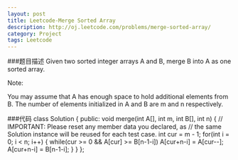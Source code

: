 ```yaml
---
layout: post
title: Leetcode-Merge Sorted Array 
description: http://oj.leetcode.com/problems/merge-sorted-array/
category: Project
tags: Leetcode
---
```


###题目描述
Given two sorted integer arrays A and B, merge B into A as one sorted array.

Note:

You may assume that A has enough space to hold additional elements from B. The number of elements initialized in A and B are m and n respectively.

###代码
		class Solution {
		public:
		    void merge(int A[], int m, int B[], int n) {
			// IMPORTANT: Please reset any member data you declared, as
			// the same Solution instance will be reused for each test case.
			int cur = m - 1;
		    	for(int i = 0; i < n; i++)
		    	{
		    		while(cur >= 0 && A[cur] >= B[n-1-i])
		    			A[cur+n-i] = A[cur--];
		    		A[cur+n-i] = B[n-1-i];
		    	}
		    }
		};

